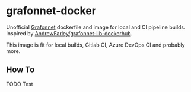 # grafonnet-docker
Unofficial [Grafonnet](https://github.com/grafana/grafonnet-lib) dockerfile and image for local and CI pipeline builds.
Inspired by [AndrewFarley/grafonnet-lib-dockerhub](https://github.com/AndrewFarley/grafonnet-lib-dockerhub).

This image is fit for local builds, Gitlab CI, Azure DevOps CI and probably more.

## How To
TODO
Test


